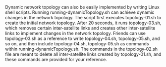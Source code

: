 Dynamic network topology can also be easily implemented by writing Linux shell scripts. Running running-dynamicTopology.sh can achieve dynamic changes in the network topology. The script first executes topology-01.sh to create the initial network topology. After 20 seconds, it runs topology-03.sh, which removes certain inter-satellite links and creates other inter-satellite links to implement changes in the network topology. Friends can use topology-03.sh as a reference to write topology-04.sh, topology-05.sh, and so on, and then include topology-04.sh, topology-05.sh as commands within running-dynamicTopology.sh. The commands in the topology-02.sh file are meant to delete all inter-satellite links created by topology-01.sh, and these commands are provided for your reference.
